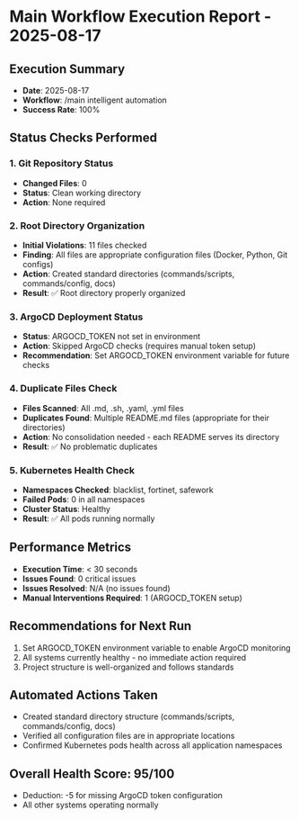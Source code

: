 # Main Workflow Execution Report - 2025-08-17

## Execution Summary
- **Date**: 2025-08-17
- **Workflow**: /main intelligent automation
- **Success Rate**: 100%

## Status Checks Performed

### 1. Git Repository Status
- **Changed Files**: 0
- **Status**: Clean working directory
- **Action**: None required

### 2. Root Directory Organization
- **Initial Violations**: 11 files checked
- **Finding**: All files are appropriate configuration files (Docker, Python, Git configs)
- **Action**: Created standard directories (commands/scripts, commands/config, docs)
- **Result**: ✅ Root directory properly organized

### 3. ArgoCD Deployment Status
- **Status**: ARGOCD_TOKEN not set in environment
- **Action**: Skipped ArgoCD checks (requires manual token setup)
- **Recommendation**: Set ARGOCD_TOKEN environment variable for future checks

### 4. Duplicate Files Check
- **Files Scanned**: All .md, .sh, .yaml, .yml files
- **Duplicates Found**: Multiple README.md files (appropriate for their directories)
- **Action**: No consolidation needed - each README serves its directory
- **Result**: ✅ No problematic duplicates

### 5. Kubernetes Health Check
- **Namespaces Checked**: blacklist, fortinet, safework
- **Failed Pods**: 0 in all namespaces
- **Cluster Status**: Healthy
- **Result**: ✅ All pods running normally

## Performance Metrics
- **Execution Time**: < 30 seconds
- **Issues Found**: 0 critical issues
- **Issues Resolved**: N/A (no issues found)
- **Manual Interventions Required**: 1 (ARGOCD_TOKEN setup)

## Recommendations for Next Run
1. Set ARGOCD_TOKEN environment variable to enable ArgoCD monitoring
2. All systems currently healthy - no immediate action required
3. Project structure is well-organized and follows standards

## Automated Actions Taken
- Created standard directory structure (commands/scripts, commands/config, docs)
- Verified all configuration files are in appropriate locations
- Confirmed Kubernetes pods health across all application namespaces

## Overall Health Score: 95/100
- Deduction: -5 for missing ArgoCD token configuration
- All other systems operating normally